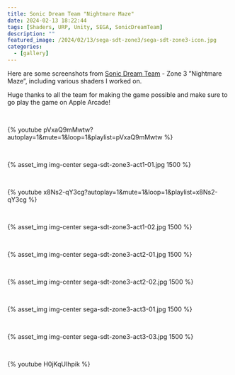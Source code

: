 ```yaml
---
title: Sonic Dream Team "Nightmare Maze"
date: 2024-02-13 18:22:44
tags: [Shaders, URP, Unity, SEGA, SonicDreamTeam]
description: ""
featured_image: /2024/02/13/sega-sdt-zone3/sega-sdt-zone3-icon.jpg
categories:
  - [gallery]
---
```


Here are some screenshots from [Sonic Dream Team](https://apps.apple.com/us/app/sonic-dream-team/id1609094795) - Zone 3 ”Nightmare Maze”, including various shaders I worked on.

Huge thanks to all the team for making the game possible and make sure to go play the game on Apple Arcade!

<br>

{% youtube pVxaQ9mMwtw?autoplay=1&mute=1&loop=1&playlist=pVxaQ9mMwtw %}

<br>

{% asset_img img-center sega-sdt-zone3-act1-01.jpg 1500 %}

<br>

{% youtube x8Ns2-qY3cg?autoplay=1&mute=1&loop=1&playlist=x8Ns2-qY3cg %}

<br>

{% asset_img img-center sega-sdt-zone3-act1-02.jpg 1500 %}

<br>

{% asset_img img-center sega-sdt-zone3-act2-01.jpg 1500 %}

<br>

{% asset_img img-center sega-sdt-zone3-act2-02.jpg 1500 %}

<br>

{% asset_img img-center sega-sdt-zone3-act3-01.jpg 1500 %}

<br>

{% asset_img img-center sega-sdt-zone3-act3-03.jpg 1500 %}

<br>

{% youtube H0jKqUIhpik %}